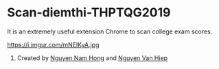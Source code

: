 # Scan-diemthi-THPTQG2019

 It is an extremely useful extension Chrome to scan college exam scores.
 
 https://i.imgur.com/mNElKyA.jpg

1. Created by [Nguyen Nam Hong](https://fb.com/namhong1412) and [Nguyen Van Hiep](https://fb.com/hypnguyen1209)
